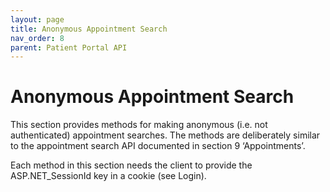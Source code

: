 ```yaml
---
layout: page
title: Anonymous Appointment Search
nav_order: 8
parent: Patient Portal API
---
```


# Anonymous Appointment Search


This section provides methods for making anonymous (i.e. not authenticated) appointment searches. The methods are deliberately similar to the appointment search API documented in section 9 ‘Appointments’.

Each method in this section needs the client to provide the ASP.NET_SessionId key in a cookie (see Login).
